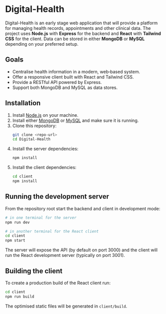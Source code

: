 # Digital-Health

Digital-Health is an early stage web application that will provide a platform for managing health records, appointments and other clinical data.  The project uses **Node.js** with **Express** for the backend and **React** with **Tailwind CSS** for the client.  Data can be stored in either **MongoDB** or **MySQL** depending on your preferred setup.

## Goals

- Centralise health information in a modern, web‑based system.
- Offer a responsive client built with React and Tailwind CSS.
- Provide a RESTful API powered by Express.
- Support both MongoDB and MySQL as data stores.

## Installation

1. Install [Node.js](https://nodejs.org/) on your machine.
2. Install either [MongoDB](https://www.mongodb.com/) or [MySQL](https://www.mysql.com/) and make sure it is running.
3. Clone this repository:
   ```bash
   git clone <repo-url>
   cd Digital-Health
   ```
4. Install the server dependencies:
   ```bash
   npm install
   ```
5. Install the client dependencies:
   ```bash
   cd client
   npm install
   ```

## Running the development server

From the repository root start the backend and client in development mode:

```bash
# in one terminal for the server
npm run dev

# in another terminal for the React client
cd client
npm start
```

The server will expose the API (by default on port 3000) and the client will run the React development server (typically on port 3001).

## Building the client

To create a production build of the React client run:

```bash
cd client
npm run build
```

The optimised static files will be generated in `client/build`.
